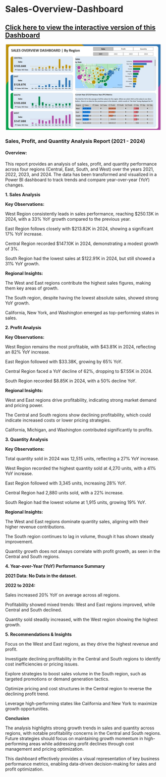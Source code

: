 # Sales-Overview-Dashboard

## [Click here to view the interactive version of this Dashboard](https://app.powerbi.com/view?r=eyJrIjoiM2JiNzIxODYtMDU4Yi00NTU0LThlMzktMmNhYTcxYzk1OWNmIiwidCI6ImRmODY3OWNkLWE4MGUtNDVkOC05OWFjLWM4M2VkN2ZmOTVhMCJ9)<br>

![Dashboard](https://github.com/k-for-karthik/Sales-Overview-Dashboard/blob/40ccdc47e238cc5f84efd7bd0375da583073ded6/Dashboard.JPG)<br>

### Sales, Profit, and Quantity Analysis Report (2021 - 2024)

#### Overview:
This report provides an analysis of sales, profit, and quantity performance across four regions (Central, East, South, and West) over the years 2021, 2022, 2023, and 2024. The data has been transformed and visualized in a Power BI dashboard to track trends and compare year-over-year (YoY) changes.<br>

**1. Sales Analysis**

**Key Observations:**

West Region consistently leads in sales performance, reaching $250.13K in 2024, with a 33% YoY growth compared to the previous year.<br>

East Region follows closely with $213.82K in 2024, showing a significant 17% YoY increase.<br>

Central Region recorded $147.10K in 2024, demonstrating a modest growth of 3%.<br>

South Region had the lowest sales at $122.91K in 2024, but still showed a 31% YoY growth.<br>

**Regional Insights:**

The West and East regions contribute the highest sales figures, making them key areas of growth.<br>

The South region, despite having the lowest absolute sales, showed strong YoY growth.<br>

California, New York, and Washington emerged as top-performing states in sales.<br>

**2. Profit Analysis**

**Key Observations:**

West Region remains the most profitable, with $43.81K in 2024, reflecting an 82% YoY increase.<br>

East Region followed with $33.38K, growing by 65% YoY.<br>

Central Region faced a YoY decline of 62%, dropping to $7.55K in 2024.<br>

South Region recorded $8.85K in 2024, with a 50% decline YoY.<br>

**Regional Insights:**

West and East regions drive profitability, indicating strong market demand and pricing power.<br>

The Central and South regions show declining profitability, which could indicate increased costs or lower pricing strategies.<br>

California, Michigan, and Washington contributed significantly to profits.<br>

**3. Quantity Analysis**

**Key Observations:**

Total quantity sold in 2024 was 12,515 units, reflecting a 27% YoY increase.<br>

West Region recorded the highest quantity sold at 4,270 units, with a 41% YoY increase.<br>

East Region followed with 3,345 units, increasing 28% YoY.<br>

Central Region had 2,880 units sold, with a 22% increase.<br>

South Region had the lowest volume at 1,915 units, growing 19% YoY.<br>

**Regional Insights:**

The West and East regions dominate quantity sales, aligning with their higher revenue contributions.<br>

The South region continues to lag in volume, though it has shown steady improvement.<br>

Quantity growth does not always correlate with profit growth, as seen in the Central and South regions.<br>

**4. Year-over-Year (YoY) Performance Summary**

**2021 Data: No Data in the dataset.**

**2022 to 2024:**

Sales increased 20% YoY on average across all regions.<br>

Profitability showed mixed trends: West and East regions improved, while Central and South declined.<br>

Quantity sold steadily increased, with the West region showing the highest growth.<br>

**5. Recommendations & Insights**

Focus on the West and East regions, as they drive the highest revenue and profit.<br>

Investigate declining profitability in the Central and South regions to identify cost inefficiencies or pricing issues.<br>

Explore strategies to boost sales volume in the South region, such as targeted promotions or demand generation tactics.<br>

Optimize pricing and cost structures in the Central region to reverse the declining profit trend.<br>

Leverage high-performing states like California and New York to maximize growth opportunities.<br>

**Conclusion**

The analysis highlights strong growth trends in sales and quantity across regions, with notable profitability concerns in the Central and South regions. Future strategies should focus on maintaining growth momentum in high-performing areas while addressing profit declines through cost management and pricing optimization.<br>

This dashboard effectively provides a visual representation of key business performance metrics, enabling data-driven decision-making for sales and profit optimization.<br>

